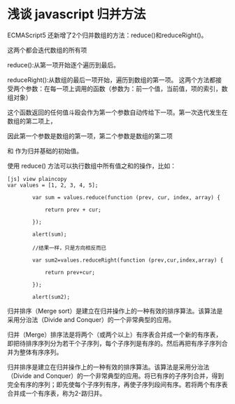 # 浅谈 javascript 归并方法  
  
ECMAScript5 还新增了2个归并数组的方法：reduce()和reduceRight()。

这两个都会迭代数组的所有项

reduce():从第一项开始逐个遍历到最后。

reduceRight():从数组的最后一项开始，遍历到数组的第一项。
这两个方法都接受两个参数：在每一项上调用的函数（参数为：前一个值，当前值，项的索引，数组对象）

这个函数返回的任何值斗殴会作为第一个参数自动传给下一项。第一次迭代发生在数组的第二项上，

因此第一个参数是数组的第一项，第二个参数是数组的第二项

和 作为归并基础的初始值。

使用 reduce() 方法可以执行数组中所有值之和的操作，比如：  
  
```
[js] view plaincopy
var values = [1, 2, 3, 4, 5];  
  
        var sum = values.reduce(function (prev, cur, index, array) {  
  
            return prev + cur;  
  
        });  
  
        alert(sum);  
  
        //结果一样，只是方向相反而已  
  
        var sum2=values.reduceRight(function (prev,cur,index,array) {  
  
            return prev+cur;  
  
        });  
  
        alert(sum2);  
```  

归并排序（Merge sort）是建立在归并操作上的一种有效的排序算法。该算法是采用分治法（Divide and Conquer）的一个非常典型的应用。

归并（Merge）排序法是将两个（或两个以上）有序表合并成一个新的有序表，即把待排序序列分为若干个子序列，每个子序列是有序的。然后再把有序子序列合并为整体有序序列。

归并排序是建立在归并操作上的一种有效的排序算法。该算法是采用分治法（Divide and Conquer）的一个非常典型的应用。将已有序的子序列合并，得到完全有序的序列；即先使每个子序列有序，再使子序列段间有序。若将两个有序表合并成一个有序表，称为2-路归并。